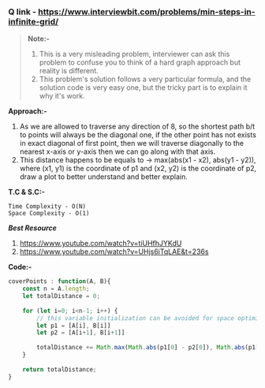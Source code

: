 ### Q link - https://www.interviewbit.com/problems/min-steps-in-infinite-grid/

> **Note:-**
> 1. This is a very misleading problem, interviewer can ask this problem to confuse you to think of a hard graph approach but reality is different.
> 2. This problem's solution follows a very particular formula, and the solution code is very easy one, but the tricky part is to explain it why it's work.

**Approach:-**
1. As we are allowed to traverse any direction of 8, so the shortest path b/t to points will always be the diagonal one, if the other point has not exists in exact diagonal of first point, then we will traverse diagonally to the nearest x-axis or y-axis then we can go along with that axis.
2. This distance happens to be equals to -> max(abs(x1 - x2), abs(y1 - y2)), where (x1, y1) is the coordinate of p1 and (x2, y2) is the coordinate of p2, draw a plot to better understand and better explain.

**T.C & S.C:-**  
```
Time Complexity - O(N) 
Space Complexity - O(1)
```

***Best Resource***
1. https://www.youtube.com/watch?v=tiUHfhJYKdU
2. https://www.youtube.com/watch?v=UHjs6iTqLAE&t=236s

**Code:-**
```javascript
coverPoints : function(A, B){
    const n = A.length;
    let totalDistance = 0;
    
    for (let i=0; i<n-1; i++) {
        // this variable initialization can be avoided for space optimization.
        let p1 = [A[i], B[i]]
        let p2 = [A[i+1], B[i+1]]
        
        totalDistance += Math.max(Math.abs(p1[0] - p2[0]), Math.abs(p1[1] - p2[1]));
    }
    
    return totalDistance;
}
```